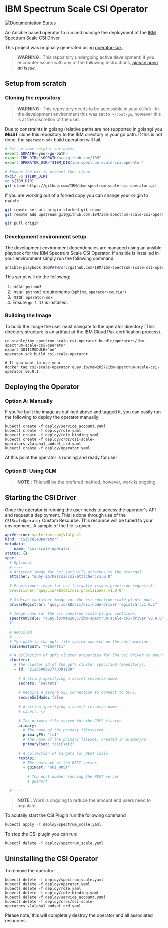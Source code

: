 # IBM Spectrum Scale CSI Operator

[![Documentation Status](https://readthedocs.org/projects/ibm-spectrum-scale-csi-operator/badge/?version=latest)](https://ibm-spectrum-scale-csi-operator.readthedocs.io/en/latest/?badge=latest)

An Ansible based operator to run and manage the deployment of the 
[IBM Spectrum Scale CSI Driver](https://github.com/IBM/ibm-spectrum-scale-csi-driver)

This project was originally generated using [operator-sdk](https://github.com/operator-framework/operator-sdk).

> **WARNING** : This repository undergoing active development! If you encounter issues with any of the following 
> instructions, [_please open an issue_](https://github.com/IBM/ibm-spectrum-scale-csi-operator/issues).

## Setup from scratch
### Cloning the repository

>**WARNING** : This repository needs to be accessible in your `GOPATH`. In the development environment this was set to >`/root/go`, however this is at the discretion of the user.

Due to constraints in golang (relative paths are not supported in golang) you **_MUST_** clone this repository to the IBM directory in your go path. If this is not done, the `operator-sdk` build operation will fail.

``` bash
# Set up some helpful variables
export GOPATH=<your-go-path>
export IBM_DIR="$GOPATH/src/github.com/IBM"
export OPERATOR_DIR="$IBM_DIR/ibm-spectrum-scale-csi-operator"

# Ensure the dir is present then clone.
mkdir -p ${IBM_DIR}
cd ${IBM_DIR}
git clone https://github.com/IBM/ibm-spectrum-scale-csi-operator.git
```

If you are working out of a forked copy you can change your origin to match:

``` bash
git remote set-url origin <forked git repo>
git remote add upstream git@github.com:IBM/ibm-spectrum-scale-csi-operator.git

git pull origin
```

### Development environment setup

The development environment dependencies are managed using an ansible playbook for the IBM Spectrum Scale CSI Operator. If ansible is installed in your environment simply run the following command:

``` bash
ansible-playbook $GOPATH/src/github.com/IBM/ibm-spectrum-scale-csi-operator/ansible/dev-env-playbook.yaml
```

This script will do the following:
1. Install `python3`
2. Install `python3` requirements (`sphinx`, `operator-courier`)
3. Install `operator-sdk`
4. Ensure `go-1.13` is installed.


### Building the Image

To build the image the user must navigate to the operator directory (This directory structure is an artifact of the IBM Cloud Pak certification process). 

```
cd stable/ibm-spectrum-scale-csi-operator-bundle/operators/ibm-spectrum-scale-csi-operator
export GO111MODULE="on"
operator-sdk build csi-scale-operator

# If you want to use your
docker tag csi-scale-operator quay.io/mew2057/ibm-spectrum-scale-csi-operator:v0.0.1
```


## Deploying the Operator

### Option A: Manually

If you've built the image as outlined above and tagged it, you can easily run the following to deploy the operator manually:

```
kubectl create -f deploy/service_account.yaml
kubectl create -f deploy/role.yaml
kubectl create -f deploy/role_binding.yaml
kubectl create -f deploy/crds/csi-scale-operators_v1alpha1_podset_crd.yaml
kubectl create -f deploy/operator.yaml
```

At this point the operator is running and ready for use!

### Option B: Using OLM

> **NOTE** : This will be the prefered method, however, work is ongoing.


## Starting the CSI Driver

Once the operator is running the user needs to access the operator's API and request a deployment. This is done through
use of the `CSIScaleOperator` Custom Resource. This resource will be tuned to your environment. A sample of the file is given:

``` YAML
apiVersion: scale.ibm.com/v1alpha1
kind: 'CSIScaleOperator'
metadata:
    name: 'csi-scale-operator'
status: {}
spec:
  # Optional
  # ----
  # Attacher image for csi (actually attaches to the storage).
  attacher: "quay.io/k8scsi/csi-attacher:v1.0.0"
  
  # Provisioner image for csi (actually issues provision requests).
  provisioner:"quay.io/k8scsi/csi-provisioner:v1.0.0"
  
  # Sidecar container image for the csi spectrum scale plugin pods.
  driverRegistrar: "quay.io/k8scsi/csi-node-driver-registrar:v1.0.1"
  
  # Image name for the csi spectrum scale plugin container.
  spectrumScale: "quay.io/mew2057/ibm-spectrum-scale-csi-driver:v0.9.0"
  # ----
  
  # Required
  # ----
  # The path to the gpfs file system mounted on the host machine.
  scaleHostpath: "/ibm/fs1"

  # A collection of gpfs cluster properties for the csi driver to mount.
  clusters:
    # The cluster id of the gpfs cluster specified (mandatory).
    - id: "2120508922778391120"
      
      # A string specifying a secret resource name.
      secrets: "secret1"
      
      # Require a secure SSL connection to connect to GPFS.
      secureSslMode: false
      
      # A string specifying a cacert resource name.
      # cacert: <>
      
      # The primary file system for the GPFS cluster
      primary:
        # The name of the primary filesystem.
        primaryFS: "fs1"
        # The name of the primary fileset, created in primaryFS.
        primaryFset: "csiFset2"
        
      # A collection of targets for REST calls.
      restApi:
        # The hostname of the REST server.
        - guiHost: "GUI_HOST"
        
          # The port number running the REST server.
          # guiPort
        
  # ----

```
> **NOTE** : Work is ongoing to reduce the amount end users need to populate.

To acutally start the CSI Plugin run the following command

``` bash
kubectl apply -f deploy/spectrum_scale.yaml
```

To stop the CSI plugin you can run:

``` bash
kubectl delete -f deploy/spectrum_scale.yaml
```


## Uninstalling the CSI Operator

To remove the operator:
```
kubectl delete -f deploy/spectrum_scale.yaml
kubectl delete -f deploy/operator.yaml
kubectl delete -f deploy/role.yaml
kubectl delete -f deploy/role_binding.yaml
kubectl delete -f deploy/service_account.yaml
kubectl delete -f deploy/crds/csi-scale-operators_v1alpha1_podset_crd.yaml
```

Please note, this will completely destroy the operator and all associated resources.


